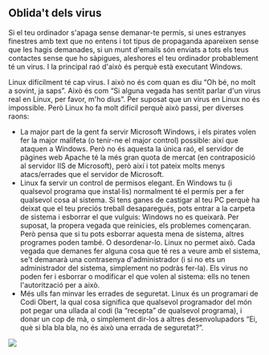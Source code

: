 <?php require("../../entete.php"); ?> <?php require("../../base.php"); ?>

<div id="corps">

<h2>Oblida't dels virus</h2>

<p>Si el teu ordinador s'apaga sense demanar-te permís, si unes 
estranyes finestres amb text que no entens i tot tipus de propaganda 
apareixen sense que les hagis demanades, si un munt d'emails són enviats 
a tots els teus contactes sense que ho sàpigues, aleshores el teu 
ordinador probablement té un virus. I la principal raó d'això és perquè 
està executant Windows.</p>

<p>Linux difícilment té cap virus. I això no és com quan es diu “Oh bé, 
no molt a sovint, ja saps”. Això és com “Si alguna vegada has sentit 
parlar d'un virus real en Linux, per favor, m'ho dius”. Per suposat que 
un virus en Linux no és impossible. Però Linux ho fa molt difícil perquè 
això passi, per diverses raons:</p>

<ul>

<li>La major part de la gent fa servir Microsoft Windows, i els pirates 
volen fer la major malifeta (o tenir-ne el major control) possible: així 
que ataquen a Windows. Però no és aquesta la única raó, el servidor de 
pàgines web Apache té la més gran quota de mercat (en contraposició al 
servidor IIS de Microsoft), però així i tot pateix molts menys 
atacs/errades que el servidor de Microsoft.</li>

<li>Linux fa servir un control de permisos elegant. En Windows tu (i 
qualsevol programa que instal·lis) normalment té el permís per a fer 
qualsevol cosa al sistema. Si tens ganes de castigar al teu PC perquè ha 
deixat que el teu preciós treball desaparegués, pots entrar a la carpeta 
de sistema i esborrar el que vulguis: Windows no es queixarà. Per 
suposat, la propera vegada que reinicies, els problemes començaran. Però 
pensa que si tu pots esborrar aquesta mena de sistema, altres programes 
poden també. O desordenar-lo. Linux no permet això. Cada vegada que 
demanes fer alguna cosa que té res a veure amb el sistema, se't demanarà 
una contrasenya d'administrador (i si no ets un administrador del 
sistema, simplement no podràs fer-la). Els virus no poden fer i esborrar 
o modificar el que volen al sistema: ells no tenen l'autorització per a 
això.</li>

<li>Més ulls fan minvar les errades de seguretat. Linux és un programari 
de Codi Obert, la qual cosa significa que qualsevol programador del món 
pot pegar una ullada al codi (la “recepta” de qualsevol programa), i 
donar un cop de mà, o simplement dir-los a altres desenvolupadors “Ei, 
què si bla bla bla, no és això una errada de seguretat?”.</li>

</ul>

<img src="Images/viruses_thumb.png" />

</div>


